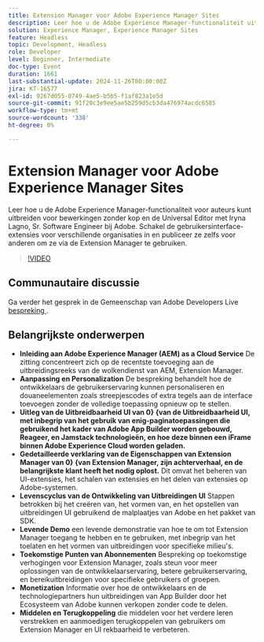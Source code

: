 ```yaml
---
title: Extension Manager voor Adobe Experience Manager Sites
description: Leer hoe u de Adobe Experience Manager-functionaliteit uitbreidt met de Extension Manager, waardoor u extensies voor de gebruikersinterface van verschillende organisaties kunt inschakelen zonder de volledige toepassing opnieuw te implementeren, zoals Iryna Lagno, Sr. Software Engineer bij Adobe heeft aangetoond.
solution: Experience Manager, Experience Manager Sites
feature: Headless
topic: Development, Headless
role: Developer
level: Beginner, Intermediate
doc-type: Event
duration: 1661
last-substantial-update: 2024-11-26T00:00:00Z
jira: KT-16577
exl-id: 9267d055-0749-4ae5-b5b5-f1af823a1e5d
source-git-commit: 91f20c3e9ee5ae5b259d5cb3da476974acdc6585
workflow-type: tm+mt
source-wordcount: '338'
ht-degree: 0%

---
```


# Extension Manager voor Adobe Experience Manager Sites

Leer hoe u de Adobe Experience Manager-functionaliteit voor auteurs kunt uitbreiden voor bewerkingen zonder kop en de Universal Editor met Iryna Lagno, Sr. Software Engineer bij Adobe. Schakel de gebruikersinterface-extensies voor verschillende organisaties in en publiceer ze zelfs voor anderen om ze via de Extension Manager te gebruiken.

>[!VIDEO](https://video.tv.adobe.com/v/3440404/?learn=on&enablevpops)

## Communautaire discussie

Ga verder het gesprek in de Gemeenschap van Adobe Developers Live [ bespreking ](https://adobe.ly/48N59Uj).

## Belangrijkste onderwerpen

* **Inleiding aan Adobe Experience Manager (AEM) as a Cloud Service** De zitting concentreert zich op de recentste toevoeging aan de uitbreidingsreeks van de wolkendienst van AEM, Extension Manager.
* **Aanpassing en Personalization** De bespreking behandelt hoe de ontwikkelaars de gebruikerservaring kunnen personaliseren en douaneelementen zoals streepjescodes of extra tegels aan de interface toevoegen zonder de volledige toepassing opnieuw op te stellen.
* **Uitleg van de Uitbreidbaarheid UI van 0&rbrace; &lbrace;van de Uitbreidbaarheid UI, met inbegrip van het gebruik van enig-paginatoepassingen die gebruikend het kader van Adobe App Builder worden gebouwd, Reageer, en Jamstack technologieën, en hoe deze binnen een iFrame binnen Adobe Experience Cloud worden geladen.**
* **Gedetailleerde verklaring van de Eigenschappen van Extension Manager van 0&rbrace; &lbrace;van Extension Manager, zijn achterverhaal, en de belangrijkste klant heeft het nodig oplost.** Dit omvat het beheren van UI-extensies, het schalen van extensies en het delen van extensies op Adobe-systemen.
* **Levenscyclus van de Ontwikkeling van Uitbreidingen UI** Stappen betrokken bij het creëren van, het vormen van, en het opstellen van uitbreidingen UI gebruikend de malplaatjes van Adobe en het pakket van SDK.
* **Levende Demo** een levende demonstratie van hoe te om tot Extension Manager toegang te hebben en te gebruiken, met inbegrip van het toelaten en het vormen van uitbreidingen voor specifieke milieu&#39;s.
* **Toekomstige Punten van Abonnementen** Bespreking op toekomstige verhogingen voor Extension Manager, zoals steun voor meer oplossingen van de ontwikkelaarservaring, betere gebruikerservaring, en bereikuitbreidingen voor specifieke gebruikers of groepen.
* **Monetization** Informatie over hoe de ontwikkelaars en de technologiepartners hun uitbreidingen van App Builder door het Ecosysteem van Adobe kunnen verkopen zonder code te delen.
* **Middelen en Terugkoppeling** die middelen voor het verdere leren verstrekken en aanmoedigen terugkoppelen van gebruikers om Extension Manager en UI rekbaarheid te verbeteren.
